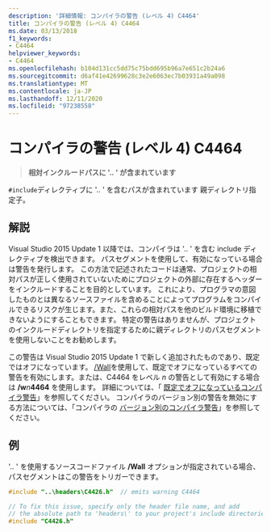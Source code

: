 ```yaml
---
description: '詳細情報: コンパイラの警告 (レベル 4) C4464'
title: コンパイラの警告 (レベル 4) C4464
ms.date: 03/13/2018
f1_keywords:
- C4464
helpviewer_keywords:
- C4464
ms.openlocfilehash: b104d131cc5dd75c75bdd695b96a7e651c2b24a6
ms.sourcegitcommit: d6af41e42699628c3e2e6063ec7b03931a49a098
ms.translationtype: MT
ms.contentlocale: ja-JP
ms.lasthandoff: 12/11/2020
ms.locfileid: "97238558"
---
```

# <a name="compiler-warning-level-4-c4464"></a>コンパイラの警告 (レベル 4) C4464

> **相対インクルードパスに '.. ' が含まれています**

`#include`ディレクティブに '.. ' を含むパスが含まれています 親ディレクトリ指定子。

## <a name="remarks"></a>解説

Visual Studio 2015 Update 1 以降では、コンパイラは '.. ' を含む include ディレクティブを検出できます。 パスセグメントを使用して、有効になっている場合は警告を発行します。 この方法で記述されたコードは通常、プロジェクトの相対パスが正しく使用されていないためにプロジェクトの外部に存在するヘッダーをインクルードすることを目的としています。 これにより、プログラマの意図したものとは異なるソースファイルを含めることによってプログラムをコンパイルできるリスクが生じます。また、これらの相対パスを他のビルド環境に移植できないようにすることもできます。 特定の警告はありませんが、プロジェクトのインクルードディレクトリを指定するために親ディレクトリのパスセグメントを使用しないことをお勧めします。

この警告は Visual Studio 2015 Update 1 で新しく追加されたものであり、既定ではオフになっています。 [/Wall](../../build/reference/compiler-option-warning-level.md)を使用して、既定でオフになっているすべての警告を有効にします。または、C4464 をレベル *n* の警告として有効にする場合は __/w__*n*__4464__ を使用します。 詳細については、「 [既定でオフになっているコンパイラ警告](../../preprocessor/compiler-warnings-that-are-off-by-default.md)」を参照してください。 コンパイラのバージョン別の警告を無効にする方法については、「コンパイラの [バージョン別のコンパイラ警告](compiler-warnings-by-compiler-version.md)」を参照してください。

## <a name="example"></a>例

'.. ' を使用するソースコードファイル **/Wall** オプションが指定されている場合、パスセグメントはこの警告をトリガーできます。

```cpp
#include "..\headers\C4426.h"  // emits warning C4464

// To fix this issue, specify only the header file name, and add
// the absolute path to 'headers\' to your project's include directories
#include "C4426.h"
```
